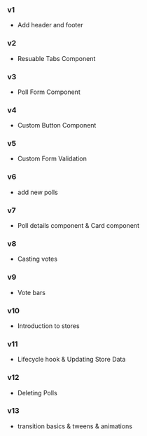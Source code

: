 ### v1
- Add header and footer

### v2
- Resuable Tabs Component

### v3
- Poll Form Component

### v4
- Custom Button Component

### v5
- Custom Form Validation

### v6
- add new polls

### v7
- Poll details component & Card component

### v8
- Casting votes

### v9
- Vote bars

### v10
- Introduction to stores

### v11
- Lifecycle hook & Updating Store Data

### v12
- Deleting Polls

### v13
- transition basics & tweens & animations 
